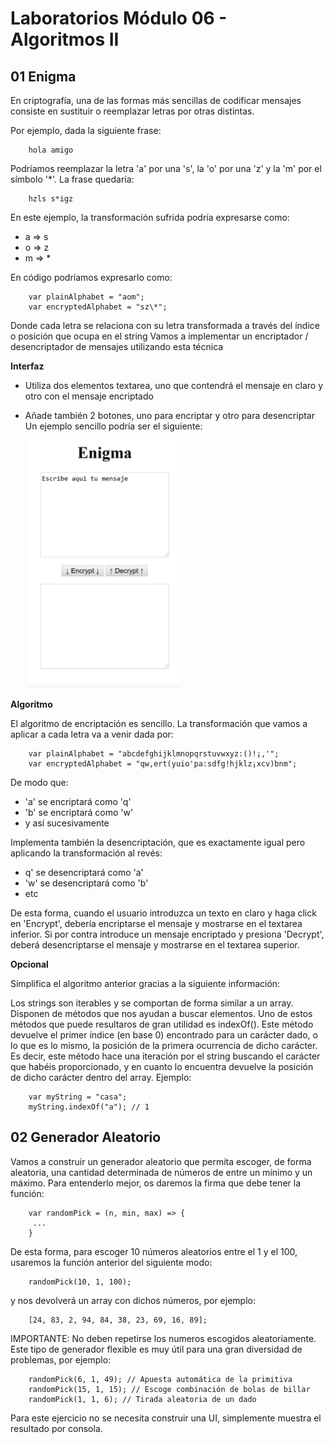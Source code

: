 # Laboratorios Módulo 06 - Algoritmos II

## 01 Enigma

En criptografía, una de las formas más sencillas de codificar mensajes consiste en sustituir o reemplazar letras por otras distintas.

Por ejemplo, dada la siguiente frase:

        hola amigo

Podríamos reemplazar la letra 'a' por una 's', la 'o' por una 'z' y la 'm' por el símbolo '\*'. La frase quedaría:

        hzls s*igz

En este ejemplo, la transformación sufrida podría expresarse como:

- a => s
- o => z
- m => \*

En código podríamos expresarlo como:

        var plainAlphabet = "aom";
        var encryptedAlphabet = "sz\*";

Donde cada letra se relaciona con su letra transformada a través del índice o posición que ocupa en el string
Vamos a implementar un encriptador / desencriptador de mensajes utilizando esta técnica

**Interfaz**

- Utiliza dos elementos textarea, uno que contendrá el mensaje en claro y otro con el mensaje encriptado
- Añade también 2 botones, uno para encriptar y otro para desencriptar
  Un ejemplo sencillo podría ser el siguiente:

  ![imagen-ejemplo-de-interfaz](https://github.com/elevalgue/ejercicios-bootcamp-js/blob/master/module-06/lab-06-02/interface-lab-06-02-01.png)

**Algoritmo**

El algoritmo de encriptación es sencillo. La transformación que vamos a aplicar a cada letra va a venir dada por:

        var plainAlphabet = "abcdefghijklmnopqrstuvwxyz:()!¡,'";
        var encryptedAlphabet = "qw,ert(yuio'pa:sdfg!hjklz¡xcv)bnm";

De modo que:

- 'a' se encriptará como 'q'
- 'b' se encriptará como 'w'
- y así sucesivamente

Implementa también la desencriptación, que es exactamente igual pero aplicando la transformación al revés:

- q' se desencriptará como 'a'
- 'w' se desencriptará como 'b'
- etc

De esta forma, cuando el usuario introduzca un texto en claro y haga click en 'Encrypt', debería encriptarse el mensaje y mostrarse en el textarea inferior. Si por contra introduce un mensaje encriptado y presiona 'Decrypt', deberá desencriptarse el mensaje y mostrarse en el textarea superior.

**Opcional**

Simplifica el algoritmo anterior gracias a la siguiente información:

Los strings son iterables y se comportan de forma similar a un array. Disponen de métodos que nos ayudan a buscar elementos. Uno de estos métodos que puede resultaros de gran utilidad es indexOf(). Este método devuelve el primer índice (en base 0) encontrado para un carácter dado, o lo que es lo mismo, la posición de la primera ocurrencia de dicho carácter. Es decir, este método hace una iteración por el string buscando el carácter que habéis proporcionado, y en cuanto lo encuentra devuelve la posición de dicho carácter dentro del array. Ejemplo:

        var myString = "casa";
        myString.indexOf("a"); // 1

## 02 Generador Aleatorio

Vamos a construir un generador aleatorio que permita escoger, de forma aleatoria, una cantidad determinada de números de entre un mínimo y un máximo. Para entenderlo mejor, os daremos la firma que debe tener la función:

        var randomPick = (n, min, max) => {
         ...
        }

De esta forma, para escoger 10 números aleatorios entre el 1 y el 100, usaremos la función anterior del siguiente modo:

        randomPick(10, 1, 100);

y nos devolverá un array con dichos números, por ejemplo:

        [24, 83, 2, 94, 84, 38, 23, 69, 16, 89];

IMPORTANTE: No deben repetirse los numeros escogidos aleatoriamente.
Este tipo de generador flexible es muy útil para una gran diversidad de problemas, por ejemplo:

        randomPick(6, 1, 49); // Apuesta automática de la primitiva
        randomPick(15, 1, 15); // Escoge combinación de bolas de billar
        randomPick(1, 1, 6); // Tirada aleatoria de un dado

Para este ejercicio no se necesita construir una UI, simplemente muestra el resultado por consola.
